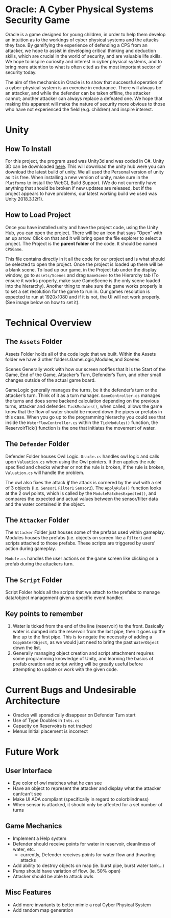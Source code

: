 # Oracle: A Cyber Physical Systems Security Game
Oracle is a game designed for young children, in order to help them develop
an intuition as to the workings of cyber physical systems and the attacks they
face. By gamifying the experience of defending a CPS from an attacker, we hope
to assist in developing critical thinking and deduction skills, which
are crucial in the world of security, and are valuable life skills.
We hope to inspire curiosity and interest in cyber physical systems, and to
bring more attention to what is often cited as the most important sector of
security today.

The aim of the mechanics in Oracle is to show that successful operation of a
cyber-physical system is an exercise in endurance. There will always be an
attacker, and while the defender can be taken offline, the attacker cannot;
another attacker can always replace a defeated one. We hope that making this
apparent will make the nature of security more obvious to those who have not
experienced the field (e.g. children) and inspire interest.

# Unity 
## How To Install
For this project, the program used was Unity3d and was coded in C#. Unity 3D can
be downloaded [here](https://unity3d.com/get-unity/download).
This will download the unity hub were you can download the
latest build of unity. We all used the Personal version of unity as it is free.
When installing a new version of unity, make sure in the `Platforms` to install
the WebGL Build Support. (We do not currently have anything that should be
broken if new updates are released, but if the project appears to have problems,
our latest working build we used was Unity 2018.3.12f1).
 
## How to Load Project
Once you have installed unity and have the project code, using the Unity Hub,
you can open the project. There will be an icon that says “Open” with an up
arrow. Click on that and it will bring open the file explorer to select a
project. The Project is the **parent folder** of the code. It should be named
`CPSGame`.

This file contains directly in it all the code for our project and is what
should be selected to open the project. Once the project is loaded up there will
be a blank scene. To load up our game, in the 
Project tab under the display window, go to `Assets/Scenes` and drag `GameScene`
to the Hierarchy tab (To ensure it works properly, make sure GameScene is
the only scene loaded into the hierarchy).
Another thing to make sure the game works properly is to set a set resolution
for the game to run in. Our games resolution is expected to run at 1920x1080 and
if it is not, the UI will not work properly. (See image below on how to set it).

# Technical Overview
## The `Assets` Folder
Assets Folder holds all of the code logic that we built.
Within the Assets folder we have 3 other folders:GameLogic,Modules,and Scenes

Scenes Generally work with how our screen notifies that it is the Start of the
Game, End of the Game, Attacker’s Turn, Defender’s Turn, and other small
changes outside of the actual game board.

GameLogic generally manages the turns, be it the defender’s turn or the
attacker’s turn. Think of it as a turn manager. `GameController.cs` manages the
turns and does some backend calculation depending on the previous turns,
attacker and defender. `TickModules()`, when called, allows the game know that
the flow of water should be moved down the pipes or prefabs in this case.
When you go up to the programming hierarchy you could see that inside the
`WaterFlowController.cs` within the `TickModules()` function, the
ReservoirTick() function is the one that initiates the movement of
water.

## The `Defender` Folder
Defender Folder houses Owl Logic.
`Oracle.cs` handles owl logic and calls upon `Valuation.cs` when
using the Owl pointers. It then applies the rule specified and checks whether or
not the rule is broken, if the rule is broken, `Valuation.cs` will handle the
problem.

The owl also fixes the attack _**if**_ the attack is cornered by the owl with a
set of 3 objects (i.e. `Sensor1` `Filter1` `Sensor2`). The `ApplyRule()`
function looks at the 2 owl points, which is called by the
`ModuleMatchesExpected()`, and compares the expected and actual values between
the sensor/filter data and the water contained
in the object.

## The `Attacker` Folder
The `Attacker` Folder just houses some of the prefabs used within gameplay.
Modules houses the prefabs (i.e. objects on screen like a `Filter`) and scripts
attached to those prefabs. These scripts are triggered by users' action during
gameplay.

`Module.cs` handles the user actions on the game screen like clicking on a
prefab during the attackers turn.

## The `Script` Folder
Script Folder holds all the scripts that we attach to the prefabs to manage
data/object management given a specific event handler.

## Key points to remember
  1. Water is ticked from the end of the line (reservoir) to the front.
  Basically water is dumped into the reservoir from the last pipe, then it goes
  up the line up to the first pipe. This is to negate the necessity of adding a
  `CopyWaterObject`, as we would just need to bring the past `WaterObject`
  down the list.
  2. Generally managing object creation and script attachment requires some
  programming knowledge of Unity, and learning the basics of prefab creation and
  script writing will be greatly useful before attempting to update or work with
  the given code.

# Current Bugs and Undesirable Architecture
  - Oracles will sporadically disappear on Defender Turn start
  - Use of Type Doubles in `Ints.cs`
  - Capacity on Reservoirs is not tracked
  - Menus Initial placement is incorrect

# Future Work
## User Interface
  - Eye color of owl matches what he can see
  - Have an object to represent the attacker and display what the attacker can/can't see
  - Make UI ADA compliant (specifically in regard to colorblindness)
  - When sensor is attacked, it should only be affected for a set number of turns

## Game Mechanics
  - Implement a Help system
  - Defender should receive points for water in reservoir, cleanliness of water, etc.
    + currently, Defender receives points for water flow and thwarting attacks
  - Add ability to destroy objects on map (ie. burst pipe, burst water tank…)
  - Pump should have variation of flow. (ie. 50% open)
  - Attacker should be able to attack owls

## Misc Features
  - Add more invariants to better mimic a real Cyber Physical System
  - Add random map generation
